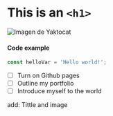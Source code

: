 # This is an `<h1>`
![Imagen de Yaktocat](https://octodex.github.com/images/yaktocat.png)

#### Code example

``` javascript
const helloVar = 'Hello world!';
```

- [ ] Turn on Github pages
- [ ] Outline my portfolio
- [ ] Introduce myself to the world

add: Tittle and image

